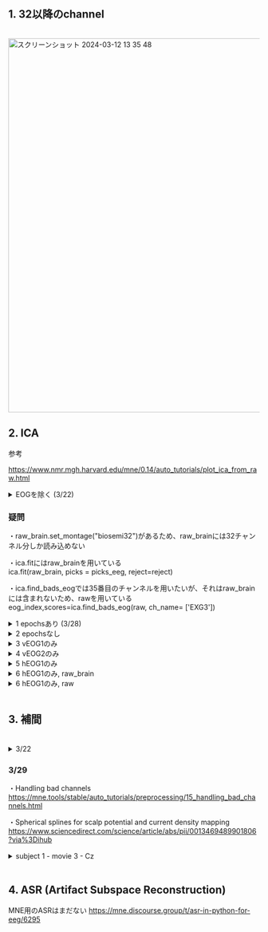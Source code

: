 

## 1. 32以降のchannel

<br> 

<img width="750" alt="スクリーンショット 2024-03-12 13 35 48" src="https://github.com/am-da/mTRF/assets/112613519/a1be7172-fe25-47b4-a52d-609c6f7ab722">

<br> 



## 2. ICA

参考

https://www.nmr.mgh.harvard.edu/mne/0.14/auto_tutorials/plot_ica_from_raw.html


<details><summary>EOGを除く (3/22)</summary>

・find_bads_eog  
https://mne.tools/stable/generated/mne.preprocessing.ICA.html#mne.preprocessing.ICA.find_bads_eog

・mne.preprocessing.create_eog_epochs  
https://mne.tools/dev/generated/mne.preprocessing.create_eog_epochs.html

<img width="895" alt="スクリーンショット 2024-03-22 8 39 22" src="https://github.com/am-da/mTRF/assets/112613519/c096f872-975e-4c7b-82cf-c7136cb7e130">

<img width="965" alt="スクリーンショット 2024-03-22 8 39 00" src="https://github.com/am-da/mTRF/assets/112613519/393d3253-2e0e-4fac-95dd-70eed7f1e8d9">

<br>

<img width="637" alt="スクリーンショット 2024-03-22 8 44 34" src="https://github.com/am-da/mTRF/assets/112613519/24c9f553-1adc-4c71-a90c-085f5fa51d46">


<details><summary>コード</summary>

```Python
import mne
from mne.preprocessing import create_eog_epochs

raw = mne.io.read_raw_bdf('/Users/ami/PycharmProjects/UCSD_pycharm/UCSD/DEAP_data/data_original/s01.bdf', preload=True)
# EOGチャンネル名を変更する
#raw.rename_channels(mapping={'EXG3': 'vEOG1', 'EXG4': 'vEOG2'})
# 脳波のチャンネルのインデックスを指定
brain_channels = list(range(0, 32))

# 脳波のチャンネルのみを選択してデータを作成
raw_brain = raw.copy().pick_channels([raw.ch_names[i] for i in brain_channels])
raw_brain.set_montage("biosemi32")
print(raw_brain.ch_names)

# デジタルフィルタリング
raw_brain.filter(1, 50, fir_design='firwin')

# ダウンサンプリング（128Hzにダウンサンプリング）
raw_brain.resample(128)

# 平均リファレンスを適用
raw_brain.set_eeg_reference('average', projection=True)
raw_brain.apply_proj()

print("ch_names[34]",raw.ch_names[34]) #vEOG1
print("ch_names[35]",raw.ch_names[35]) #vEOG2
print("raw._data[34]" ,raw._data[34])
raw._data[34]= abs(raw.get_data(34) - raw.get_data(35))
print("raw._data[34]" ,raw._data[34])

# ICA
# set up and fit the ICA
reject=dict(mag=4e-12, grad=4000e-13)
ica = mne.preprocessing.ICA(n_components= 25, random_state = 23, method='fastica')

picks_eeg = mne.pick_types(raw_brain.info, eeg = True)
ica.fit(raw_brain, picks = picks_eeg, reject=reject)
print("ica",ica)

ica.plot_components()

#eog_epochs = create_eog_epochs(raw, ch_name= ['EXG1'])
#print("eog_epochs",eog_epochs)

brain_channels = list(range(0, 32)) + [34]
raw_brain_eog = raw.copy().pick_channels([raw.ch_names[i] for i in brain_channels])

print(raw.get_data(picks='EXG3'))
eog_index,scores=ica.find_bads_eog(raw_brain_eog, ch_name= ['EXG3'])

print("eog_index",eog_index)
print("scores",scores)
ica.plot_scores(scores)

```
</details>
</details>


### 疑問
・raw_brain.set_montage("biosemi32")があるため、raw_brainには32チャンネル分しか読み込めない  

・ica.fitにはraw_brainを用いている  
ica.fit(raw_brain, picks = picks_eeg, reject=reject)  

・ica.find_bads_eogでは35番目のチャンネルを用いたいが、それはraw_brainには含まれないため、rawを用いている  
eog_index,scores=ica.find_bads_eog(raw, ch_name= ['EXG3'])  


<details><summary> 1 epochsあり  (3/28)</summary>


<img width="937" alt="スクリーンショット 2024-03-28 11 23 22" src="https://github.com/am-da/mTRF/assets/112613519/bb8d6f1f-9c58-45a7-aabb-e2b454f303a3">
<img width="965" alt="スクリーンショット 2024-03-28 11 23 33" src="https://github.com/am-da/mTRF/assets/112613519/7a63d1d3-9580-46e2-b680-dcf7a022659c">
<img width="847" alt="スクリーンショット 2024-03-28 11 23 57" src="https://github.com/am-da/mTRF/assets/112613519/6fe4b787-3853-45f0-b9ec-d890964eaedf">


<details><summary>コード</summary>
  
```Python
import mne
from mne.preprocessing import create_eog_epochs

raw = mne.io.read_raw_bdf('/Users/ami/PycharmProjects/UCSD_pycharm/UCSD/DEAP_data/data_original/s01.bdf', preload=True)
# 脳波のチャンネルのインデックスを指定
brain_channels = list(range(0, 32))

# 脳波のチャンネルのみを選択してデータを作成
raw_brain = raw.copy().pick_channels([raw.ch_names[i] for i in brain_channels])
print(raw_brain.ch_names)
raw_brain.set_montage("biosemi32")

# デジタルフィルタリング
raw_brain.filter(1, 50, fir_design='firwin')

# ダウンサンプリング（128Hzにダウンサンプリング）
raw_brain.resample(128)

# 平均リファレンスを適用
raw_brain.set_eeg_reference('average', projection=True)
raw_brain.apply_proj()


print("ch_names[34]",raw.ch_names[34]) #vEOG1 = EXG3
print("ch_names[35]",raw.ch_names[35]) #vEOG2 = EXG4
print("raw._data[34]" ,raw._data[34])
raw._data[34]= abs(raw.get_data(34) - raw.get_data(35))
print("raw._data[34]" ,raw._data[34])


# ICA
# set up and fit the ICA
reject=dict(mag=4e-12, grad=4000e-13)
ica = mne.preprocessing.ICA(n_components= 25, random_state = 23, method='fastica')

picks_eeg = mne.pick_types(raw_brain.info, eeg = True)
ica.fit(raw_brain, picks = picks_eeg, reject=reject)
#ica.exclude = [0]
print("ica",ica)

ica.plot_components()

eog_epochs = create_eog_epochs(raw, ch_name= ['EXG3'])

# eog_epochsだけでいけると思ったら、EOGチャンネルを指定しないとダメだった
eog_index,scores=ica.find_bads_eog(eog_epochs, ch_name= ['EXG3'])

print("eog_index",eog_index)
print("scores",scores)
ica.plot_scores(scores)
```

</details>

</details>


<details><summary> 2 epochsなし　</summary>
<img width="730" alt="スクリーンショット 2024-03-28 11 27 49" src="https://github.com/am-da/mTRF/assets/112613519/2bde00d5-fc56-4baf-b603-7e4bd43b08db">
</details>


<details><summary> 3 vEOG1のみ　</summary>
<img width="642" alt="スクリーンショット 2024-03-28 16 25 03" src="https://github.com/am-da/mTRF/assets/112613519/b7650bbb-b7a6-48fc-9443-361a60b9ffaf">
</details>

<details><summary> 4 vEOG2のみ　</summary>
<img width="637" alt="スクリーンショット 2024-03-28 16 27 56" src="https://github.com/am-da/mTRF/assets/112613519/a801052c-71bb-459c-af39-cbedc12e723f">
</details>

<details><summary> 5 hEOG1のみ　</summary>
<img width="641" alt="スクリーンショット 2024-03-28 16 30 14" src="https://github.com/am-da/mTRF/assets/112613519/cca4337c-4c28-4fef-9763-9d61625b1493">
</details>

<details><summary> 6 hEOG1のみ, raw_brain 　</summary>

mapは出力されない
  
<img width="640" alt="スクリーンショット 2024-03-28 16 38 44" src="https://github.com/am-da/mTRF/assets/112613519/4bf6d3d0-43ef-4a3a-b7b3-26ab01890c2e">

```Python
brain_channels = list(range(0, 33))
eog_index,scores=ica.find_bads_eog(raw_brain, ch_name= ['EXG1'])
```
</details>


<details><summary> 6 hEOG1のみ, raw 　</summary>
  
mapは出力される

<img width="638" alt="スクリーンショット 2024-03-28 16 44 21" src="https://github.com/am-da/mTRF/assets/112613519/bb762b37-aa75-4ce0-bfba-c2139b6dfe5e">

```Python
brain_channels = list(range(0, 32))
eog_index,scores=ica.find_bads_eog(raw, ch_name= ['EXG1'])
```
</details>


<br> 





## 3. 補間

<br> 

<details><summary> 3/22 　</summary>
  
http://meg.aalip.jp/python/MNE2-tutorial-noise.html

<img width="700" alt="スクリーンショット 2024-03-22 8 27 14" src="https://github.com/am-da/mTRF/assets/112613519/25e5797c-ff6a-4b57-9e27-fd2320a2f079">

http://meg.aalip.jp/python/MNE_tutorial_rejecting.htm

<br> 

https://mne.tools/stable/generated/mne.read_evokeds.html

<br> 

<img width="600" alt="スクリーンショット 2024-03-22 8 30 26" src="https://github.com/am-da/mTRF/assets/112613519/8b30fd2b-d7c9-492c-a03a-052874b7b7e2">


<br> 

<details><summary>コード</summary>

```Python
import mne

movie_number = range(1, 2) # 動画の番号 (1~40)
feature_number = range(1, 2) # 特徴量17
subject_number = 1 # 被験者数22人

eeg_path = f"/Users/ami/PycharmProjects/UCSD_pycharm/UCSD/prepro_{subject_number:02d}.fif"
raw = mne.io.read_raw_fif(eeg_path, preload=True) #EEGデータの読み込み

# チャンネル1〜32のデータを合計
data = raw.get_data(picks=list(range(0, 32)))

#average_data = data.mean(axis=0)
#print(average_data.shape)
#average_data = average_data.reshape(1, -1)
#print(average_data.shape)

info = mne.create_info(raw.ch_names, sfreq = 128)
# 条件を指定して新しい Evoked データを作成する
evoked_new = mne.EvokedArray(data, info, tmin=raw.times[0], comment='Left Auditory')

# 作成した Evoked データをファイルに保存する
save_path_new = "/Users/ami/PycharmProjects/UCSD_pycharm/UCSD/eeg_ave.fif"
evoked_new.save(save_path_new, overwrite=True)

# 保存されたファイルを再度読み込んでデータを確認する
#evoked_loaded = mne.read_evokeds(save_path_new, condition='Left Auditory', baseline=(0, 0))
#print(evoked_loaded)

raw.info['bads']=['F7']
#特定の条件（"Left Auditory"）の脳波の平均応答
evoked=mne.read_evokeds(save_path_new,condition='Left Auditory',baseline=(0,0))
#チャンネルの選択
evoked.pick_types(exclude=[])
#選択された脳波の平均応答をプロット
evoked.plot(exclude=[])
print(evoked.info["bads"])

evoked.plot(exclude=[])
print(evoked.info["bads"])
```
</details>

</details>


### 3/29

・Handling bad channels
https://mne.tools/stable/auto_tutorials/preprocessing/15_handling_bad_channels.html

・Spherical splines for scalp potential and current density mapping
https://www.sciencedirect.com/science/article/abs/pii/0013469489901806?via%3Dihub


<details><summary> subject 1 - movie 3 - Cz　</summary>
  
<img width="800" alt="スクリーンショット 2024-03-29 2 59 36" src="https://github.com/am-da/mTRF/assets/112613519/4c53bb77-d673-44a4-9c88-b16883aed72c">
<img width="800" alt="スクリーンショット 2024-03-29 2 59 02" src="https://github.com/am-da/mTRF/assets/112613519/d64fe996-e6bc-4fe7-98b0-37694a91e1ec">

</details>


<br> 



## 4. ASR (Artifact Subspace Reconstruction)

MNE用のASRはまだない
https://mne.discourse.group/t/asr-in-python-for-eeg/6295


